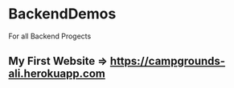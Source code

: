 # BackendDemos
For all Backend Progects
## My First Website => https://campgrounds-ali.herokuapp.com
